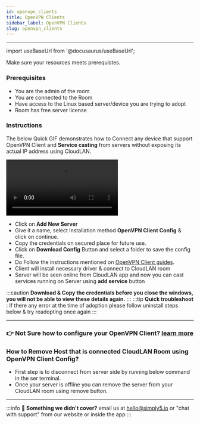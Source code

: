 ```yaml
---
id: openvpn_clients
title: OpenVPN Clients
sidebar_label: OpenVPN Clients
slug: openvpn_clients
---
```


---

import useBaseUrl from '@docusaurus/useBaseUrl';

Make sure your resources meets prerequistes.

### Prerequisites

- You are the admin of the room
- You are connected to the Room
- Have access to the Linux based server/device you are trying to adopt
- Room has free server license

### Instructions

The below Quick GIF demonstrates how to Connect any device that support OpenVPN Client and **Service casting** from servers without exposing its actual IP address using CloudLAN.

<div className = "iframe_container">
  <video className="responsive-iframe" src={useBaseUrl("videos/Download_ovpn_config.mp4")} title="Download OpenVPN Config File" autoplay="true"></video>
</div>

- Click on **Add New Server**
- Give it a name, select Installation method **OpenVPN Client Config** & click on continue.
- Copy the credentials on secured place for future use.
- Click on **Download Config** Button and select a folder to save the config file.
- Do Follow the instructions mentioned on [OpenVPN Client guides](../guides/computers/centos.md).
- Client will install necessary driver & connect to CloudLAN room
- Server will be seen online from CloudLAN app and now you can cast services running on Server using **add service** button

:::caution
**Download & Copy the credentials before you close the windows, you will not be able to view these details again.**
:::
:::tip
**Quick troubleshoot** : If there any error at the time of adoption please follow uninstall steps below & try readopting once again
:::

---

### :point_right: Not Sure how to configure your OpenVPN Client? [learn more](../guides/computers/centos.md)

### How to Remove Host that is connected CloudLAN Room using OpenVPN Client Config?

- First step is to disconnect from server side by running below command in the ser terminal.
- Once your server is offline you can remove the server from your CloudLAN room using remove button.

---

:::info
:information_desk_person: **Something we didn't cover?**
email us at [hello@simply5.io](mailto:hello@simply5.io) or "chat with support" from our website or inside the app
:::

